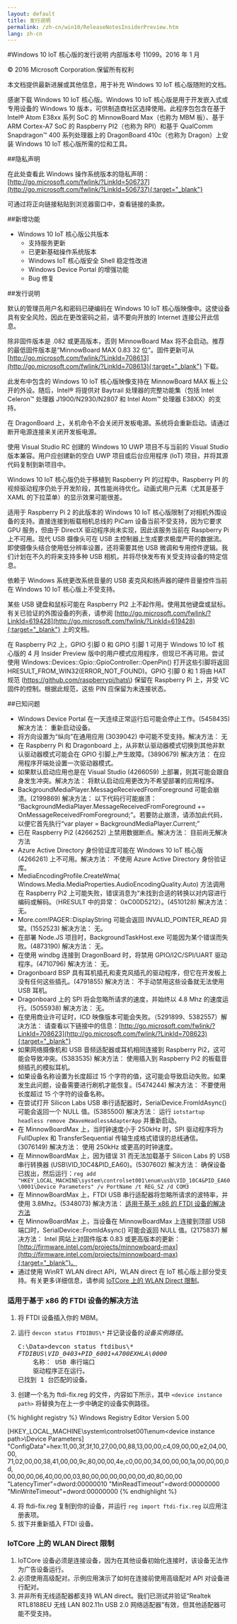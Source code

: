 ```yaml
---
layout: default
title: 发行说明
permalink: /zh-cn/win10/ReleaseNotesInsiderPreview.htm
lang: zh-cn
---
```


#Windows 10 IoT 核心版的发行说明
内部版本号 11099。2016 年 1 月

&copy; 2016 Microsoft Corporation.保留所有权利

本文档提供最新进展或其他信息，用于补充 Windows 10 IoT 核心版随附的文档。

感谢下载 Windows 10 IoT 核心版。Windows 10 IoT 核心版是用于开发嵌入式或专用设备的 Windows 10 版本，可供制造商社区选择使用。此程序包包含在基于 Intel&reg; Atom E38xx 系列 SoC 的 MinnowBoard Max（也称为 MBM 板）、基于 ARM Cortex-A7 SoC 的 Raspberry PI2（也称为 RPI）和基于 QualComm Snapdragon™ 400 系列处理器上的 DragonBoard 410c（也称为 Dragon）上安装 Windows 10 IoT 核心版所需的位和工具。

##隐私声明

在此处查看此 Windows 操作系统版本的隐私声明：[http://go.microsoft.com/fwlink/?LinkId=506737](http://go.microsoft.com/fwlink/?LinkId=506737){:target="_blank"}

可通过将正向链接粘贴到浏览器窗口中，查看链接的条款。

##新增功能
* Windows 10 IoT 核心版公共版本
   * 支持服务更新
   * 已更新基础操作系统版本
   * Windows IoT 核心版安全 Shell 稳定性改进
   * Windows Device Portal 的增强功能
   * Bug 修复

##发行说明

默认的管理员用户名和密码已硬编码在 Windows 10 IoT 核心版映像中。这使设备具有安全风险，因此在更改密码之前，请不要向开放的 Internet 连接公开此信息。

除非固件版本是 .082 或更高版本，否则 MinnowBoard Max 将不会启动。推荐的最低固件版本是“MinnowBoard MAX 0.83 32 位”。固件更新可从 [http://go.microsoft.com/fwlink/?LinkId=708613](http://go.microsoft.com/fwlink/?LinkId=708613){:target="_blank"} 下载。

此发布中包含的 Windows 10 IoT 核心版映像支持在 MinnowBoard MAX 板上公开的外设。随后，Intel&reg; 将提供对 Baytrail 处理器的完整功能集（包括 Intel Celeron&trade; 处理器 J1900/N2930/N2807 和 Intel Atom&trade; 处理器 E38XX）的支持。

在 DragonBoard 上，关机命令不会关闭开发板电源。系统将会重新启动。请通过断开电源连接来关闭开发板电源。

使用 Visual Studio RC 创建的 Windows 10 UWP 项目不与当前的 Visual Studio 版本兼容。用户应创建新的空白 UWP 项目或后台应用程序 \(IoT\) 项目，并将其源代码复制到新项目中。

Windows 10 IoT 核心版仍处于移植到 Raspberry PI 的过程中。Raspberry PI 的视频驱动程序仍处于开发阶段，其性能尚待优化。动画式用户元素（尤其是基于 XAML 的下拉菜单）的显示效果可能很差。

适用于 Raspberry Pi 2 的此版本的 Windows 10 IoT 核心版限制了对相机外围设备的支持。直接连接到板载相机总线的 PiCam 设备当前不受支持，因为它要求 GPU 服务，但由于 DirectX 驱动程序尚未实现，因此该服务当前在 Raspberry Pi 上不可用。现代 USB 摄像头可在 USB 主控制器上生成要求极度严苛的数据流。即使摄像头结合使用低分辨率设置，还将需要其他 USB 微调和专用控件逻辑。我们计划在不久的将来支持多种 USB 相机，并将尽快发布有关受支持设备的特定信息。

依赖于 Windows 系统更改系统音量的 USB 麦克风和扬声器的硬件音量控件当前在 Windows 10 IoT 核心版上不受支持。

某些 USB 键盘和鼠标可能在 Raspberry PI2 上不起作用。使用其他键盘或鼠标。有关已验证的外围设备的列表，请参阅 [http://go.microsoft.com/fwlink/?LinkId=619428](http://go.microsoft.com/fwlink/?LinkId=619428){:target="_blank"} 上的文档。

在 Raspberry Pi2 上，GPIO 引脚 0 和 GPIO 引脚 1 可用于 Windows 10 IoT 核心版的 4 月 Insider Preview 版中的用户模式应用程序，但现已不再可用。尝试使用 Windows::Devices::Gpio::GpioController::OpenPin\(\) 打开这些引脚将返回 HRESULT\_FROM\_WIN32\(ERROR\_NOT\_FOUND\)。GPIO 引脚 0 和 1 将由 HAT 规范 \(https://github.com/raspberrypi/hats\) 保留在 Raspberry Pi 上，并受 VC 固件的控制。根据此规范，这些 PIN 应保留为未连接状态。


##已知问题

*	Windows Device Portal 在一天连续正常运行后可能会停止工作。\(5458435\) 解决方法： 重新启动设备。
*	将方向设置为“纵向”在通用应用 \(3039042\) 中可能不受支持。解决方法： 无
*	在 Raspberry Pi 和 Dragonboard 上，从非默认驱动器模式切换到其他非默认驱动器模式可能会在 GPIO 引脚上产生故障。\(3890679\) 解决方法： 在应用程序开端处设置一次驱动器模式。
*	如果默认启动应用也是在 Visual Studio \(4266059\) 上部署，则其可能会跟自身发生冲突。解决方法： 将默认启动应用更改为不希望部署的应用程序。
*	BackgroundMediaPlayer.MessageReceivedFromForeground 可能会崩溃。\(2199869\) 解决方法： 以下代码行可能崩溃： “BackgroundMediaPlayer.MessageReceivedFromForeground += OnMessageReceivedFromForeground;”。若要防止崩溃，请添加此代码，以便它首先执行“var player = BackgroundMediaPlayer.Current;”
*	已在 Raspberry Pi2 \(4266252\) 上禁用数据断点。解决方法： 目前尚无解决方法
*	Azure Active Directory 身份验证库可能在 Windows 10 IoT 核心版 \(4266261\) 上不可用。解决方法： 不使用 Azure Active Directory 身份验证库。
*	MediaEncodingProfile.CreateWma\( Windows.Media.MediaProperties.AudioEncodingQuality.Auto\) 方法调用在 Raspberry Pi2 上可能失败，错误消息为“未找到合适的转换以对内容进行编码或解码。（HRESULT 中的异常： 0xC00D5212）。\(4510128\) 解决方法： 无。
*	More.com!PAGER::DisplayString 可能会返回 INVALID\_POINTER\_READ 异常。\(1552523\) 解决方法： 无。
*	在部署 Node.JS 项目时，BackgroundTaskHost.exe 可能因为某个错误而失败。\(4873190\) 解决方法： 无。
*	在使用 windbg 连接到 DragonBoard 时，将禁用 GPIO/I2C/SPI/UART 驱动程序。\(4710796\) 解决方法： 无。
*	Dragonboard BSP 具有耳机插孔和麦克风插孔的驱动程序，但它在开发板上没有任何这些插孔。\(4791855\) 解决方法： 不手动禁用这些设备就无法使用 USB 耳机。
*	Dragonboard 上的 SPI 将会忽略所请求的速度，并始终以 4.8 Mhz 的速度运行。\(5055938\) 解决方法： 无。
*	在使用商业许可证时，ICD 映像版本可能会失败。（5291899、5382557）解决方法： 请查看以下链接中的信息：[http://go.microsoft.com/fwlink/?LinkId=708623](http://go.microsoft.com/fwlink/?LinkId=708623){:target="_blank"}
*	如果网络摄像机和 USB 音频适配器或耳机相同连接到 Raspberry Pi2，这可能会导致冲突。\(5383535\) 解决方法： 使用插入到 Raspberry Pi2 的板载音频插孔的模拟耳机。
*	如果设备名称设置为长度超过 15 个字符的值，这可能会导致启动失败。如果发生此问题，设备需要进行刷机才能恢复。\(5474244\) 解决方法： 不要使用长度超过 15 个字符的设备名称。
*	在尝试打开 Silicon Labs USB 串行适配器时，SerialDevice.FromIdAsync\(\) 可能会返回一个 NULL 值。\(5385500\) 解决方法： 运行 `iotstartup headless remove ZWaveHeadlessAdapterApp` 并重新启动。
*	在 MinnowBoardMax 上，当时钟速度小于 250kHz 时，SPI 驱动程序将为 FullDuplex 和 TransferSequential 传输生成格式错误的总线通信。\(3076149\) 解决方法： 使用 250kHz 或更高的时钟速度。
*   在 MinnowBoardMax 上，因为错误 31 而无法加载基于 Silicon Labs 的 USB 串行转换器 \(USB\\VID\_10C4&PID\_EA60\)。\(5307602\) 解决方法： 确保设备已拔出，然后运行：`reg add "HKEY_LOCAL_MACHINE\system\controlset001\enum\usb\VID_10C4&PID_EA60\0001\Device Parameters" /v PortName /t REG_SZ /d COM3`
*   在 MinnowBoardMax 上，FTDI USB 串行适配器将忽略所请求的波特率，并使用 3.8Mhz。\(5348073\) 解决方法： [适用于基于 x86 的 FTDI 设备的解决方法](#ftdiworkaround)
*	在 MinnowBoardMax 上，当设备在 MinnowBoardMax 上连接到顶部 USB 端口时，SerialDevice::FromIdAsync\(\) 可能会返回 NULL 值。\(2175837\) 解决方法： Intel 网站上对固件版本 0.83 或更高版本的更新：[http://firmware.intel.com/projects/minnowboard-max](http://firmware.intel.com/projects/minnowboard-max){:target="_blank"}。
*   通过使用 WinRT WLAN direct API，WLAN direct 在 IoT 核心版上部分受支持。有关更多详细信息，请参阅 [IoTCore 上的 WLAN Direct 限制](#wifidirect)。

### <a name="ftdiworkaround"></a>适用于基于 x86 的 FTDI 设备的解决方法

 1. 将 FTDI 设备插入你的 MBM。
 2. 运行 `devcon status FTDIBUS\*` 并记录设备的*设备实例路径*。

    <pre>
    C:\Data>devcon status ftdibus\*
    <i>FTDIBUS\VID_0403+PID_6001+A700EXHLA\0000</i>
        名称： USB 串行端口
        驱动程序正在运行。
    已找到 1 台匹配的设备。
</pre>

 3. 创建一个名为 ftdi-fix.reg 的文件，内容如下所示，其中 `<device instance path>` 将替换为在上一步中确定的设备实例路径。

{% highlight registry %}
Windows Registry Editor Version 5.00

[HKEY_LOCAL_MACHINE\system\controlset001\enum\<device instance path>\Device Parameters]
"ConfigData"=hex:11,00,3f,3f,10,27,00,00,88,13,00,00,c4,09,00,00,e2,04,00,00,\
  71,02,00,00,38,41,00,00,9c,80,00,00,4e,c0,00,00,34,00,00,00,1a,00,00,00,0d,\
  00,00,00,06,40,00,00,03,80,00,00,00,00,00,00,d0,80,00,00
"LatencyTimer"=dword:00000010
"MinReadTimeout"=dword:00000000
"MinWriteTimeout"=dword:00000000
{% endhighlight %}

 4. 将 ftdi-fix.reg 复制到你的设备，并运行 `reg import ftdi-fix.reg` 以应用注册表项。
 5. 拔下并重新插入 FTDI 设备。
 
### <a name="wifidirect"></a>IoTCore 上的 WLAN Direct 限制

1. IoTCore 设备必须是连接设备，因为在其他设备初始化连接时，该设备无法作为广告设备运行。  
2. 必须使用高级配对。示例应用演示了如何在连接前使用高级配对 API 对设备进行配对。
3. 并非所有无线适配器都支持 WLAN direct。我们已测试并验证“Realtek RTL8188EU 无线 LAN 802.11n USB 2.0 网络适配器”有效，但其他适配器可能不受支持。
 

